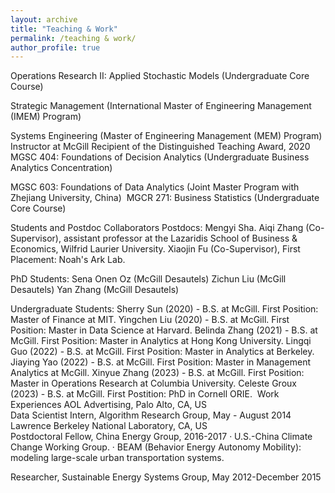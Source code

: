 ```yaml
---
layout: archive
title: "Teaching & Work"
permalink: /teaching & work/
author_profile: true
---
```


Operations Research II: Applied Stochastic Models (Undergraduate Core Course)

Strategic Management (International Master of Engineering Management (IMEM) Program)

Systems Engineering (Master of Engineering Management (MEM) Program)
​
Instructor at McGill 
Recipient of the Distinguished Teaching Award, 2020
MGSC 404: Foundations of Decision Analytics (Undergraduate Business Analytics Concentration)

​MGSC 603: Foundations of Data Analytics (Joint Master Program with Zhejiang University, China)
​
MGCR 271: Business Statistics (Undergraduate Core Course)


Students and Postdoc Collaborators
Postdocs:
Mengyi Sha.
Aiqi Zhang (Co-Supervisor), assistant professor at the Lazaridis School of Business & Economics, Wilfrid Laurier University.
Xiaojin Fu (Co-Supervisor), First Placement: Noah's Ark Lab.

PhD Students:
Sena Onen Oz (McGill Desautels)
Zichun Liu (McGill Desautels)
Yan Zhang (McGill Desautels)

Undergraduate Students:
Sherry Sun (2020) - B.S. at McGill. First Position: Master of Finance at MIT.
Yingchen Liu (2020) - B.S. at McGill.  First Position: Master in Data Science at Harvard.
Belinda Zhang (2021) - B.S. at McGill. First Position: Master in Analytics at Hong Kong University.
Lingqi Guo (2022) - B.S. at McGill. First Position: Master in Analytics at Berkeley.
Jiaying Yao (2022) - B.S. at McGill. First Position: Master in Management Analytics at McGill.
Xinyue Zhang (2023) - B.S. at McGill. First Position: Master in Operations Research at Columbia University.
Celeste Groux (2023) - B.S. at McGill. First Postition: PhD in Cornell ORIE. ​
Work Experiences
﻿AOL Advertising, Palo Alto, CA, US    
Data Scientist Intern, Algorithm Research Group, May - August 2014
​
Lawrence Berkeley National Laboratory, CA, US  
Postdoctoral Fellow, China Energy Group, 2016-2017
·  U.S.-China Climate Change Working Group.
·  BEAM (Behavior Energy Autonomy Mobility): modeling large-scale urban transportation systems.

Researcher, Sustainable Energy Systems Group, May 2012-December 2015
